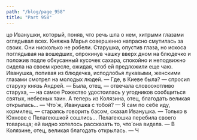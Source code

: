 ```yaml
---
path: "/blog/page_958"
title: "Part 958"
---
```


цо Иванушки, который, поняв, что речь шла о нем, хитрыми глазами оглядывал всех.
Княжна Марья совершенно напрасно смутилась за своих. Они нисколько не робели. Старушка, опустив глаза, но искоса поглядывая на вошедших, опрокинув чашку вверх дном на блюдечко и положив подле обкусанный кусочек сахара, спокойно и неподвижно сидела на своем кресле, ожидая, чтоб ей предложили еще чаю. Иванушка, попивая из блюдечка, исподлобья лукавыми, женскими глазами смотрел на молодых людей.
— Где, в Киеве была? — спросил старуху князь Андрей.
— Была, отец, — отвечала словоохотливо старуха, — на самое Рожество удостоилась у угодников сообщиться святых, небесных таин. А теперь из Колязина, отец, благодать великая открылась...
— Что́ ж, Иванушка с тобой?
— Я сам по себе иду, кормилец, — стараясь говорить басом, сказал Иванушка. — Только в Юхнове с Пелагеюшкой сошлись...
Пелагеюшка перебила своего товарища; ей видно хотелось рассказать то, что́ она видела.
— В Колязине, отец, великая благодать открылась.
— Ч
